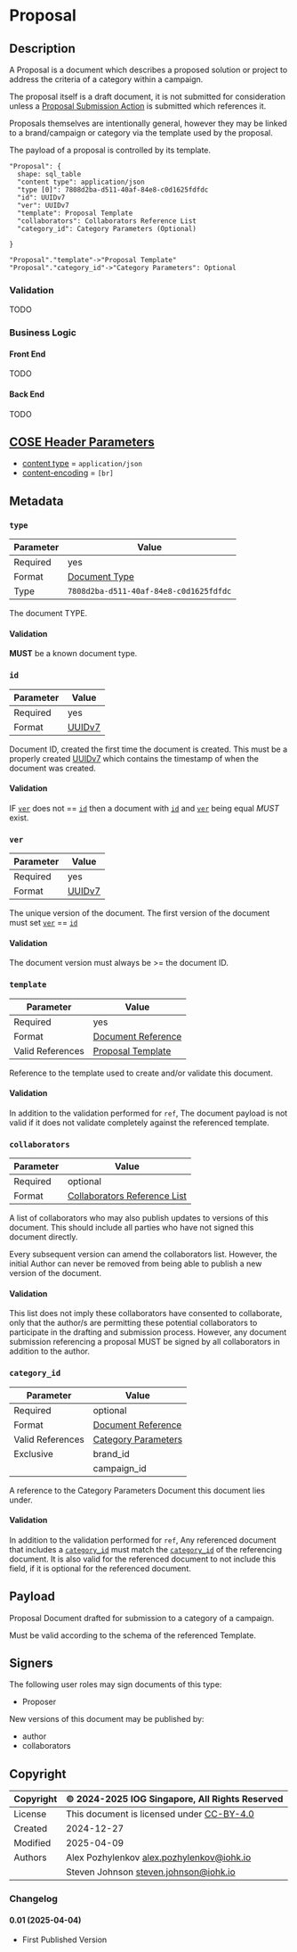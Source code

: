 # Proposal

## Description

A Proposal is a document which describes a proposed solution or project to
address the criteria of a category within a campaign.

The proposal itself is a draft document, it is not submitted for consideration
unless a [Proposal Submission Action](proposal_submission_action.md) is submitted which references it.

Proposals themselves are intentionally general, however they may be
linked to a brand/campaign or category via the template used by the proposal.

The payload of a proposal is controlled by its template.

```d2 layout="elk"
"Proposal": {
  shape: sql_table
  "content type": application/json
  "type [0]": 7808d2ba-d511-40af-84e8-c0d1625fdfdc
  "id": UUIDv7
  "ver": UUIDv7
  "template": Proposal Template
  "collaborators": Collaborators Reference List
  "category_id": Category Parameters (Optional)

}

"Proposal"."template"->"Proposal Template"
"Proposal"."category_id"->"Category Parameters": Optional
```

### Validation

TODO

### Business Logic

#### Front End

TODO

#### Back End

TODO

## [COSE Header Parameters][RFC9052-HeaderParameters]

* [content type](../spec.md#content-type) = `application/json`
* [content-encoding](../spec.md#content-encoding) = `[br]`

## Metadata

### `type`
<!-- markdownlint-disable MD033 -->
| Parameter | Value |
| --- | --- |
| Required | yes |
| Format | [Document Type](../metadata.md#document-type) |
| Type | `7808d2ba-d511-40af-84e8-c0d1625fdfdc` |
<!-- markdownlint-enable MD033 -->
The document TYPE.

#### Validation

**MUST** be a known document type.

### `id`
<!-- markdownlint-disable MD033 -->
| Parameter | Value |
| --- | --- |
| Required | yes |
| Format | [UUIDv7](../metadata.md#uuidv7) |
<!-- markdownlint-enable MD033 -->
Document ID, created the first time the document is created.
This must be a properly created [UUIDv7][RFC9562-V7] which contains the
timestamp of when the document was created.

#### Validation

IF [`ver`](../metadata.md#ver) does not == [`id`](../metadata.md#id) then a document with
[`id`](../metadata.md#id) and [`ver`](../metadata.md#ver) being equal *MUST* exist.

### `ver`
<!-- markdownlint-disable MD033 -->
| Parameter | Value |
| --- | --- |
| Required | yes |
| Format | [UUIDv7](../metadata.md#uuidv7) |
<!-- markdownlint-enable MD033 -->
The unique version of the document.
The first version of the document must set [`ver`](../metadata.md#ver) == [`id`](../metadata.md#id)

#### Validation

The document version must always be >= the document ID.

### `template`
<!-- markdownlint-disable MD033 -->
| Parameter | Value |
| --- | --- |
| Required | yes |
| Format | [Document Reference](../metadata.md#document-reference) |
| Valid References | [Proposal Template](proposal_template.md) |
<!-- markdownlint-enable MD033 -->
Reference to the template used to create and/or validate this document.

#### Validation

In addition to the validation performed for `ref`,
The document payload is not valid if it does not validate completely against the referenced template.

### `collaborators`
<!-- markdownlint-disable MD033 -->
| Parameter | Value |
| --- | --- |
| Required | optional |
| Format | [Collaborators Reference List](../metadata.md#collaborators-reference-list) |
<!-- markdownlint-enable MD033 -->
A list of collaborators who may also publish updates to versions of this document.
This should include all parties who have not signed this document directly.

Every subsequent version can amend the collaborators list.
However, the initial Author can never be removed from being able to
publish a new version of the document.

#### Validation

This list does not imply these collaborators have consented to collaborate, only that the author/s
are permitting these potential collaborators to participate in the drafting and submission process.
However, any document submission referencing a proposal MUST be signed by all collaborators in
addition to the author.

### `category_id`
<!-- markdownlint-disable MD033 -->
| Parameter | Value |
| --- | --- |
| Required | optional |
| Format | [Document Reference](../metadata.md#document-reference) |
| Valid References | [Category Parameters](category_parameters.md) |
| Exclusive |  brand_id  |
|  |  campaign_id  |
<!-- markdownlint-enable MD033 -->
A reference to the Category Parameters Document this document lies under.

#### Validation

In addition to the validation performed for `ref`,
Any referenced document that includes a [`category_id`](../metadata.md#category_id) must match the
[`category_id`](../metadata.md#category_id) of the referencing document.
It is also valid for the referenced document to not include this field, if it is
optional for the referenced document.

## Payload

Proposal Document drafted for submission to a category of a campaign.

Must be valid according to the schema of the referenced Template.

## Signers

The following user roles may sign documents of this type:

* Proposer

New versions of this document may be published by:

* author
* collaborators

## Copyright

| Copyright | :copyright: 2024-2025 IOG Singapore, All Rights Reserved |
| --- | --- |
| License | This document is licensed under [CC-BY-4.0] |
| Created | 2024-12-27 |
| Modified | 2025-04-09 |
| Authors | Alex Pozhylenkov <alex.pozhylenkov@iohk.io> |
| | Steven Johnson <steven.johnson@iohk.io> |

### Changelog

#### 0.01 (2025-04-04)

* First Published Version

[RFC9052-HeaderParameters]: https://www.rfc-editor.org/rfc/rfc8152#section-3.1
[CC-BY-4.0]: https://creativecommons.org/licenses/by/4.0/legalcode
[RFC9562-V7]: https://www.rfc-editor.org/rfc/rfc9562.html#name-uuid-version-7
